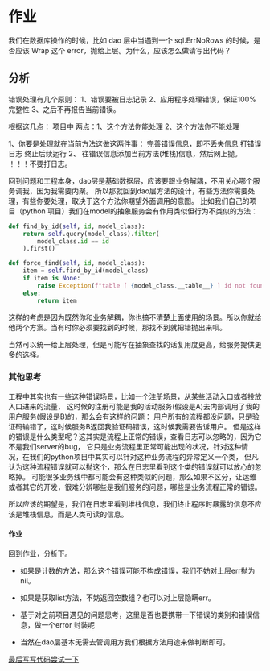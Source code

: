 # 作业
我们在数据库操作的时候，比如 dao 层中当遇到一个 sql.ErrNoRows 的时候，是否应该 Wrap 这个 error，抛给上层。为什么，应该怎么做请写出代码？

## 分析
错误处理有几个原则：
1、错误要被日志记录
2、应用程序处理错误，保证100% 完整性
3、之后不再报告当前错误。

根据这几点：
项目中
两点：1、这个方法你能处理 2、这个方法你不能处理

1、你要是处理就在当前方法这做这两件事：
完善错误信息，即不丢失信息
打错误日志
终止后续运行
2、 往错误信息添加当前方法(堆栈)信息，然后网上抛。
！！！不要打日志。

回到问题和工程本身，dao层是基础数据层，应该要跟业务解耦，不用关心哪个服务调我，因为我需要内聚。
所以那就回到dao层方法的设计，有些方法你需要处理，有些你要处理，取决于这个方法你期望外面调用的意图。
比如我们自己的项目（python 项目）我们在model的抽象服务会有作用类似但行为不类似的方法：
```python
def find_by_id(self, id, model_class):
    return self.query(model_class).filter(
        model_class.id == id
    ).first()

def force_find(self, id, model_class):
    item = self.find_by_id(model_class)
    if item is None:
        raise Exception(f"table [ {model_class.__table__} ] id not found: {id}")
    else:
        return item
```

这样的考虑是因为既然你和业务解耦，你也搞不清楚上面使用的场景。所以你就给他两个方案。当有时你必须要找到的时候，那找不到就把错抛出来呗。

当然可以统一给上层处理，但是可能写在抽象查找的话复用度更高，给服务提供更多的选择。

### 其他思考
工程中其实也有一些这种错误场景，比如一个注册场景，从某些活动入口或者投放入口进来的流量，
这时候的注册可能是我的活动服务(假设是A)去内部调用了我的用户服务(假设是B)的，那么会有这样的问题：
用户所有的流程都没问题，只是验证码输错了，这时候服务B返回我验证码错误，这时候我需要告诉用户。
但是这样的错误是什么类型呢？这其实是流程上正常的错误，查看日志可以忽略的，因为它不是我们server的bug，
它只是业务流程里正常可能出现的状况，针对这种情况，在我们的python项目中其实可以针对这种业务流程的异常定义一个类，
但凡认为这种流程错误就可以抛这个，那么在日志里看到这个类的错误就可以放心的忽略掉。
可能很多业务线中都可能会有这种类似的问题，那么如果不区分，让运维或者其它的开发，很难分辨哪些是我们服务的问题，哪些是业务流程正常的错误。

所以应该的期望是，我们在日志里看到堆栈信息，我们终止程序时暴露的信息不应该是堆栈信息，而是人类可读的信息。

#### 作业
回到作业，分析下。
- 如果是计数的方法，那么这个错误可能不构成错误，我们不妨对上层err抛为nil。
- 如果是获取list方法，不妨返回空数组？也可以对上层隐瞒err。
- 基于对之前项目遇见的问题思考，这里是否也要携带一下错误的类别和错误信息，做一个error 封装呢

- 当然在dao层基本无需去管调用方我们根据方法用途来做判断即可。

[最后写写代码尝试一下](./week2_hw.go)
